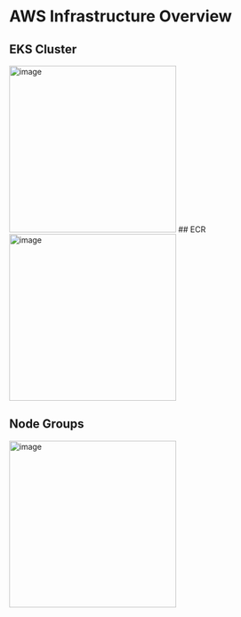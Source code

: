 # AWS Infrastructure Overview

## EKS Cluster
<img width="300" alt="image" src="https://github.com/user-attachments/assets/280e9bf9-35bb-4dd9-8c57-69a3dea3b6dd">
## ECR
<img width="300" alt="image" src="https://github.com/user-attachments/assets/80435d46-3e8c-4853-8aef-e8f304fe6f55">


## Node Groups
<img width="300" alt="image" src="https://github.com/user-attachments/assets/dd0d30fd-a673-474f-8426-be4ae5fdfccf">

